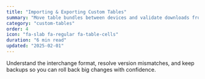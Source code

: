 ```yaml
---
title: "Importing & Exporting Custom Tables"
summary: "Move table bundles between devices and validate downloads from the community."
category: "custom-tables"
order: 4
icon: "fa-slab fa-regular fa-table-cells"
duration: "6 min read"
updated: "2025-02-01"
---
```


Understand the interchange format, resolve version mismatches, and keep backups so you can roll back big changes with confidence.
